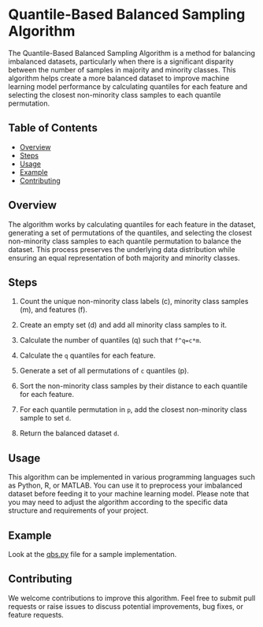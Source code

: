 # Quantile-Based Balanced Sampling Algorithm

The Quantile-Based Balanced Sampling Algorithm is a method for balancing imbalanced datasets, particularly when there is a significant disparity between the number of samples in majority and minority classes. This algorithm helps create a more balanced dataset to improve machine learning model performance by calculating quantiles for each feature and selecting the closest non-minority class samples to each quantile permutation.

## Table of Contents

- [Overview](#overview)
- [Steps](#steps)
- [Usage](#usage)
- [Example](#example)
- [Contributing](#contributing)

## Overview

The algorithm works by calculating quantiles for each feature in the dataset, generating a set of permutations of the quantiles, and selecting the closest non-minority class samples to each quantile permutation to balance the dataset. This process preserves the underlying data distribution while ensuring an equal representation of both majority and minority classes.

## Steps

1. Count the unique non-minority class labels (c), minority class samples (m), and features (f).

2. Create an empty set (d) and add all minority class samples to it.

3. Calculate the number of quantiles (q) such that `f^q=c*m`.

4. Calculate the `q` quantiles for each feature.

5. Generate a set of all permutations of `c` quantiles (p).

6. Sort the non-minority class samples by their distance to each quantile for each feature.

7. For each quantile permutation in `p`, add the closest non-minority class sample to set `d`.

8. Return the balanced dataset `d`.

## Usage

This algorithm can be implemented in various programming languages such as Python, R, or MATLAB. You can use it to preprocess your imbalanced dataset before feeding it to your machine learning model. Please note that you may need to adjust the algorithm according to the specific data structure and requirements of your project.

## Example

Look at the [qbs.py](qbs.py) file for a sample implementation.

## Contributing

We welcome contributions to improve this algorithm. Feel free to submit pull requests or raise issues to discuss potential improvements, bug fixes, or feature requests.
